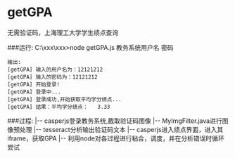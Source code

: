 # getGPA
无需验证码，上海理工大学学生绩点查询 

###运行:
    C:\xxx\xxx>node getGPA.js 教务系统用户名 密码

    输出:
    [getGPA] 输入的用户名为：12121212
    [getGPA] 输入的密码为：12121212
    [getGPA] 开始登录!
    [getGPA] 登录中...
    [getGPA] 登录成功,开始获取平均学分绩点...
    [getGPA] 结果：平均学分绩点：   3.33

###过程:
    |-- casperjs登录教务系统,截取验证码图像
    |-- MyImgFilter.java进行图像预处理
    |-- tesseract分析输出验证码文本
    |-- casperjs进入绩点界面，进入其iframe，获取GPA
    |-- 利用node对各过程进行粘合，调度，并在分析错误时循环尝试